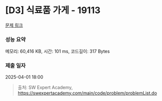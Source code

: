 # [D3] 식료품 가게 - 19113 

[문제 링크](https://swexpertacademy.com/main/code/problem/problemDetail.do?contestProbId=AYxCRFA6iiEDFASu) 

### 성능 요약

메모리: 60,416 KB, 시간: 101 ms, 코드길이: 317 Bytes

### 제출 일자

2025-04-01 18:00



> 출처: SW Expert Academy, https://swexpertacademy.com/main/code/problem/problemList.do